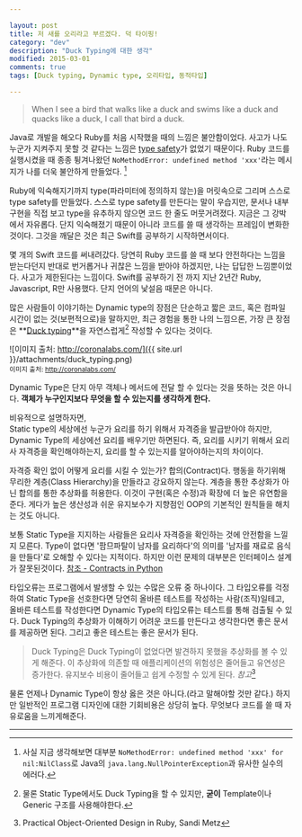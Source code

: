 ```yaml
---

layout: post
title: 저 새를 오리라고 부르겠다. 덕 타이핑!
category: "dev"
description: "Duck Typing에 대한 생각"
modified: 2015-03-01
comments: true
tags: [Duck typing, Dynamic type, 오리타입, 동적타입]

---
```


> When I see a bird that walks like a duck and swims like a duck and quacks like a duck, I call that bird a duck.

Java로 개발을 해오다 Ruby를 처음 시작했을 때의 느낌은 불안함이었다. 사고가 나도 누군가 지켜주지 못할 것 같다는 느낌은 [type safety](http://en.wikipedia.org/wiki/Type_safety)가 없었기 때문이다. Ruby 코드를 실행시켰을 때 종종 튕겨나왔던 `NoMethodError: undefined method 'xxx'`라는 메시지가 나를 더욱 불안하게 만들었다. [^undefined_method]  

Ruby에 익숙해지기까지 type(파라미터에 정의하지 않는)을 머릿속으로 그리며 스스로 type safety를 만들었다. 스스로 type safety를 만든다는 말이 우습지만, 문서나 내부 구현을 직접 보고 type을 유추하지 않으면 코드 한 줄도 머뭇거려졌다. 지금은 그 강박에서 자유롭다. 단지 익숙해졌기 때문이 아니라 코드를 쓸 때 생각하는 프레임이 변화한 것이다. 그것을 깨달은 것은 최근 Swift를 공부하기 시작하면서이다.  

몇 개의 Swift 코드를 써내려갔다. 당연히 Ruby 코드를 쓸 때 보다 안전하다는 느낌을 받는다던지 반대로 번거롭거나 귀찮은 느낌을 받아야 하겠지만, 나는 답답한 느낌뿐이었다. 사고가 제한된다는 느낌이다. Swift를 공부하기 전 까지 지난 2년간 Ruby, Javascript, R만 사용했다. 단지 언어의 낯설음 때문은 아니다.  

많은 사람들이 이야기하는 Dynamic type의 장점은 단순하고 짧은 코드, 혹은 컴파일 시간이 없는 것(보편적으로)을 말하지만, 최근 경험을 통한 나의 느낌으론, 가장 큰 장점은 **[Duck typing](http://en.wikipedia.org/wiki/Duck_typing)**을 자연스럽게[^natural_ducktyping] 작성할 수 있다는 것이다.  

![이미지 출처: http://coronalabs.com/]({{ site.url }}/attachments/duck_typing.png)  
<sub>이미지 출처: http://coronalabs.com/</sub>

Dynamic Type은 단지 아무 객체나 메서드에 전달 할 수 있다는 것을 뜻하는 것은 아니다. **객체가 누구인지보다 무엇을 할 수 있는지를 생각하게 한다.**  

비유적으로 설명하자면,  
Static type의 세상에선 누군가 요리를 하기 위해서 자격증을 발급받아야 하지만,
Dynamic Type의 세상에선 요리를 배우기만 하면된다. 즉, 요리를 시키기 위해서 요리사 자격증을 확인해야하는지, 요리를 할 수 있는지를 알아야하는지의 차이이다.  

자격증 확인 없이 어떻게 요리를 시킬 수 있는가? 합의(Contract)다. 행동을 하기위해 무리한 계층(Class Hierarchy)을 만들라고 강요하지 않는다. 계층을 통한 추상화가 아닌 합의를 통한 추상화를 허용한다. 이것이 구현(혹은 수정)과 확장에 더 높은 유연함을 준다. 게다가 높은 생산성과 쉬운 유지보수가 지향점인 OOP의 기본적인 원칙들을 해치는 것도 아니다.  

보통 Static Type을 지지하는 사람들은 요리사 자격증을 확인하는 것에 안전함을 느낄지 모른다. Type이 없다면 '팜므파탈이 남자를 요리하다'의 의미를 '남자를 재료로 음식을 만들다'로 오해할 수 있다는 지적이다. 하지만 이런 문제의 대부분은 인터페이스 설계가 잘못된것이다. [참조 - Contracts in Python](http://www.artima.com/intv/pycontract.html)  

타입오류는 프로그램에서 발생할 수 있는 수많은 오류 중 하나이다. 그 타입오류를 걱정하여 Static Type을 선호한다면 당연히 올바른 테스트를 작성하는 사람(조직)일테고, 올바른 테스트를 작성한다면 Dynamic Type의 타입오류는 테스트를 통해 검출될 수 있다. Duck Typing의 추상화가 이해하기 어려운 코드를 만든다고 생각한다면 좋은 문서를 제공하면 된다. 그리고 좋은 테스트는 좋은 문서가 된다.  

> Duck Typing은 Duck Typing이 없었다면 발견하지 못했을 추상화를 볼 수 있게 해준다. 이 추상화에 의존할 때 애플리케이션의 위험성은 줄어들고 유연성은 증가한다. 유지보수 비용이 줄어들고 쉽게 수정할 수 있게 된다. *참고*[^refered_book]

물론 언제나 Dynamic Type이 항상 옳은 것은 아니다.(라고 말해야할 것만 같다.) 하지만 일반적인 프로그램 디자인에 대한 기회비용은 상당히 높다. 무엇보다 코드를 쓸 때 자유로움을 느끼게해준다.  

------

[^undefined_method]: 사실 지금 생각해보면 대부분 `NoMethodError: undefined method 'xxx' for nil:NilClass`로 Java의 `java.lang.NullPointerException`과 유사한 실수의 에러다.  
[^natural_ducktyping]: 물론 Static Type에서도 Duck Typing을 할 수 있지만, **굳이** Template이나 Generic 구조를 사용해야한다.  
[^refered_book]: Practical Object-Oriented Design in Ruby, Sandi Metz  
